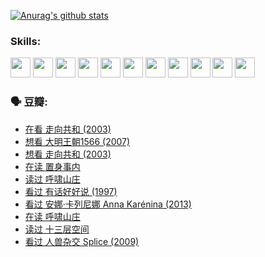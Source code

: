 
[![Anurag's github stats](https://github-readme-stats.vercel.app/api?username=w940853815)](https://github.com/anuraghazra/github-readme-stats)

### Skills:

<code><img height="32" src="https://cdn.jsdelivr.net/npm/simple-icons@v5/icons/python.svg"></code>
<code><img height="32" src="https://cdn.jsdelivr.net/npm/simple-icons@v5/icons/javascript.svg"></code>
<code><img height="32" src="https://cdn.jsdelivr.net/npm/simple-icons@v5/icons/django.svg"></code>
<code><img height="32" src="https://cdn.jsdelivr.net/npm/simple-icons@v5/icons/flask.svg"></code>
<code><img height="32" src="https://cdn.jsdelivr.net/npm/simple-icons@v5/icons/vuetify.svg"></code>
<code><img height="32" src="https://cdn.jsdelivr.net/npm/simple-icons@v5/icons/git.svg"></code>
<code><img height="32" src="https://cdn.jsdelivr.net/npm/simple-icons@v5/icons/docker.svg"></code>
<code><img height="32" src="https://cdn.jsdelivr.net/npm/simple-icons@v5/icons/postgresql.svg"></code>
<code><img height="32" src="https://cdn.jsdelivr.net/npm/simple-icons@v5/icons/elasticsearch.svg"></code>
<code><img height="32" src="https://cdn.jsdelivr.net/npm/simple-icons@v5/icons/macos.svg"></code>
<code><img height="32" src="https://cdn.jsdelivr.net/npm/simple-icons@v5/icons/linux.svg"></code>

### 🗣 豆瓣:

<!-- DOUBAN-ACTIVITIES:START -->
- [在看 走向共和‎ (2003)](https://www.douban.com/people/136069238/status/3711470443/?_i=41442815)
- [想看 大明王朝1566‎ (2007)](https://www.douban.com/people/136069238/status/3710980213/?_i=41442815)
- [想看 走向共和‎ (2003)](https://www.douban.com/people/136069238/status/3710980002/?_i=41442815)
- [在读 置身事内](https://www.douban.com/people/136069238/status/3710472151/?_i=41442815)
- [读过 呼啸山庄](https://www.douban.com/people/136069238/status/3710470617/?_i=41442815)
- [看过 有话好好说‎ (1997)](https://www.douban.com/people/136069238/status/3709833172/?_i=41442815)
- [看过 安娜·卡列尼娜 Anna Karénina‎ (2013)](https://www.douban.com/people/136069238/status/3708942010/?_i=41442815)
- [在读 呼啸山庄](https://www.douban.com/people/136069238/status/3701626992/?_i=41442815)
- [读过 十三层空间](https://www.douban.com/people/136069238/status/3700755247/?_i=41442815)
- [看过 人兽杂交 Splice‎ (2009)](https://www.douban.com/people/136069238/status/3700243036/?_i=41442815)
<!-- DOUBAN-ACTIVITIES:END -->
<!--
**w940853815/w940853815** is a ✨ _special_ ✨ repository because its `README.md` (this file) appears on your GitHub profile.

Here are some ideas to get you started:

- 🔭 I’m currently working on ...
- 🌱 I’m currently learning ...
- 👯 I’m looking to collaborate on ...
- 🤔 I’m looking for help with ...
- 💬 Ask me about ...
- 📫 How to reach me: ...
- 😄 Pronouns: ...
- ⚡ Fun fact: ...
-->
